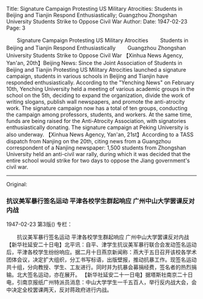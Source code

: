 Title: Signature Campaign Protesting US Military Atrocities: Students in Beijing and Tianjin Respond Enthusiastically; Guangzhou Zhongshan University Students Strike to Oppose Civil War
Author:
Date: 1947-02-23
Page: 3

　　Signature Campaign Protesting US Military Atrocities
　　Students in Beijing and Tianjin Respond Enthusiastically
　　Guangzhou Zhongshan University Students Strike to Oppose Civil War
    【Xinhua News Agency, Yan'an, 20th】Beijing News: Since the Joint Association of Students in Beijing and Tianjin Protesting US Military Atrocities launched a signature campaign, students in various schools in Beijing and Tianjin have responded enthusiastically. According to the "Yenching News" on February 10th, Yenching University held a meeting of various academic groups in the school on the 5th, deciding to expand the organization, divide the work of writing slogans, publish wall newspapers, and promote the anti-atrocity work. The signature campaign now has a total of ten groups, conducting the campaign among professors, students, and workers. At the same time, funds are being raised for the Anti-Atrocity Association, with signatories enthusiastically donating. The signature campaign at Peking University is also underway.
    【Xinhua News Agency, Yan'an, 21st】According to a TASS dispatch from Nanjing on the 20th, citing news from a Guangzhou correspondent of a Nanjing newspaper: 1,500 students from Zhongshan University held an anti-civil war rally, during which it was decided that the entire school would strike for two days to oppose the Jiang government's civil war.



<hr /> 

Original: 


### 抗议美军暴行签名运动  平津各校学生群起响应  广州中山大学罢课反对内战

1947-02-23
第3版()
专栏：

　　抗议美军暴行签名运动
    平津各校学生群起响应
    广州中山大学罢课反对内战
    【新华社延安二十日电】北平讯：自平、津学生抗议美军暴行联合会发动签名运动后，平津各校学生纷纷响应。据二月十日燕京新闻称：燕大于五日召开该校各学术团体会议，决定扩大组织，分工书写标语，出版壁报，推动抗暴工作。现签名运动共十组，分向教授、学生、工友进行。同时并为抗暴会募捐经费，签名者的热烈捐输。北大签名运动，亦在展开。
    【新华社延安二十一日电】据塔斯社南京二十日电，引南京报纸广州特派员消息：中山大学学生一千五百人，举行反内战大会，会中决定全校罢课两天，反对蒋政府进行内战。
